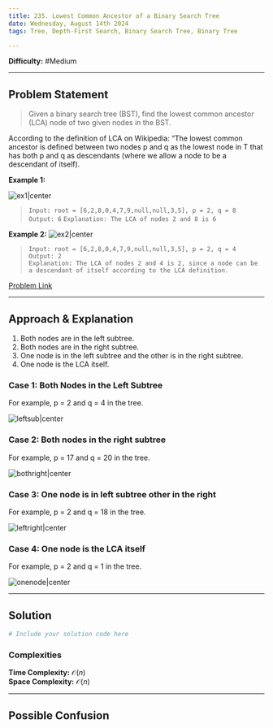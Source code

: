```yaml
---
title: 235. Lowest Common Ancestor of a Binary Search Tree
date: Wednesday, August 14th 2024
tags: Tree, Depth-First Search, Binary Search Tree, Binary Tree

---
```

**Difficulty:**  #Medium

---

## Problem Statement

> Given a binary search tree (BST), find the lowest common ancestor (LCA) node of two given nodes in the BST.

According to the definition of LCA on Wikipedia: “The lowest common ancestor is defined between two nodes p and q as the lowest node in T that has both p and q as descendants (where we allow a node to be a descendant of itself).

**Example 1:**

![ex1|center](../assets/example1.svg)

> `Input: root = [6,2,8,0,4,7,9,null,null,3,5], p = 2, q = 8`    
> `Output: 6`
> `Explanation: The LCA of nodes 2 and 8 is 6`

**Example 2:**
![ex2|center](../assets/example2.svg)

> `Input: root = [6,2,8,0,4,7,9,null,null,3,5], p = 2, q = 4`    
> `Output: 2`  
> `Explanation: The LCA of nodes 2 and 4 is 2, since a node can be a descendant of itself according to the LCA definition.`


[Problem Link](https://leetcode.com/problems/lowest-common-ancestor-of-a-binary-search-tree/description/)

---

## Approach & Explanation


1.	Both nodes are in the left subtree.
2.	Both nodes are in the right subtree.
3.	One node is in the left subtree and the other is in the right subtree.
4.	One node is the LCA itself.

### Case 1: Both Nodes in the Left Subtree

For example, p = 2 and q = 4 in the tree.

![leftsub|center](../assets/graphviz.svg)
### Case 2: Both nodes in the right subtree

For example, p = 17 and q = 20 in the tree.

![bothright|center](../assets/graphviz%20(1)%201.svg)
### Case 3: One node is in left subtree other in the right

For example, p = 2 and q = 18 in the tree.

![leftright|center](../assets/graphviz%20(2).svg)
### Case 4: One node is the LCA itself

For example, p = 2 and q = 1 in the tree.

![onenode|center](../assets/graphviz%20(3).svg)

---

## Solution

```python
# Include your solution code here
```

### Complexities

**Time Complexity:** $\mathcal{O}(n)$   
**Space Complexity:** $\mathcal{O}(n)$  


---

## Possible Confusion


